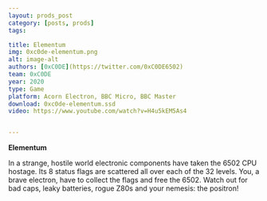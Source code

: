```yaml
---
layout: prods_post
category: [posts, prods]
tags: 

title: Elementum
img: 0xc0de-elementum.png
alt: image-alt
authors: [0xC0DE](https://twitter.com/0xC0DE6502)
team: 0xC0DE
year: 2020
type: Game
platform: Acorn Electron, BBC Micro, BBC Master
download: 0xc0de-elementum.ssd
video: https://www.youtube.com/watch?v=H4u5kEM5As4


---
```


**Elementum**

In a strange, hostile world electronic components have taken the 6502 CPU hostage.
Its 8 status flags are scattered all over each of the 32 levels.
You, a brave electron, have to collect the flags and free the 6502.
Watch out for bad caps, leaky batteries, rogue Z80s and your nemesis: the positron!
